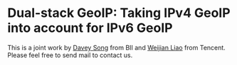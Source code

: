 #  Dual-stack GeoIP: Taking IPv4 GeoIP into account for IPv6 GeoIP 

This is a joint work by [Davey Song](mailto:songlinjian@gmail.com) from BII and  [Weijian Liao](mailto:weijianliao@tencent.com) from Tencent. Please feel free to send mail to contact us.
